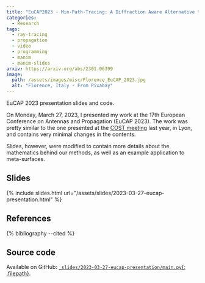 ```yaml
---
title: "EuCAP2023 - Min-Path-Tracing: A Diffraction Aware Alternative to Image Method in Ray Tracing"
categories:
  - Research
tags:
  - ray-tracing
  - propagation
  - video
  - programming
  - manim
  - manim-slides
arxiv: https://arxiv.org/abs/2301.06399
image:
  path: /assets/images/misc/Florence_EuCAP_2023.jpg
  alt: "Florence, Italy - From Pixabay"
---
```


EuCAP 2023 presentation slides and code.

<!--more-->

On Monday, March 27, 2023, I presented my work at the 17th European Conference on Antennas and Propagation (EuCAP 2023).
The work was pretty similar to the one presented at the [COST meeting](/posts/cost-interact-presentation/) last year, in Lyon, and contains very minimal changes in the contents.

Slides, however, were modified to contain more details about the mathematics behind our methods, as well as an example application to meta-surfaces.

Slides
------

{% include slides.html url="/assets/slides/2023-03-27-eucap-presentation.html" %}

References
----------

{% bibliography --cited %}

Source code
-----------


Available on GitHub:
[`_slides/2023-03-27-eucap-presentation/main.py`{: .filepath}](https://github.com/jeertmans/jeertmans.github.io/blob/main/_slides/2023-03-27-eucap-presentation/main.py).
